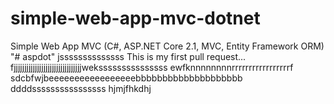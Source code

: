 # simple-web-app-mvc-dotnet
Simple Web App MVC (C#, ASP.NET Core 2.1, MVC, Entity Framework ORM)
"# aspdot" jssssssssssssss
This is my first pull request...
fjjjjjjjjjjjjjjjjjjjjjjjjjjjjjjjjweksssssssssssssss
ewfknnnnnnnnrrrrrrrrrrrrrrrrrf
sdcbfwjbeeeeeeeeeeeeeeeeebbbbbbbbbbbbbbbbbbbb
ddddssssssssssssssss
hjmjfhkdhj
